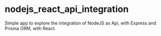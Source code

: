 # nodejs_react_api_integration
Simple app to explore the integration of NodeJS as Api, with Express and Prisma ORM, with React.
